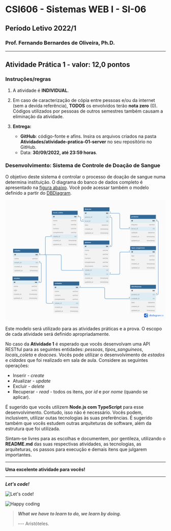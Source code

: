# CSI606 - Sistemas WEB I - SI-06

## Período Letivo 2022/1

### Prof. Fernando Bernardes de Oliveira, Ph.D.

---

## **Atividade Prática 1 - valor: 12,0 pontos**

### Instruções/regras

1. A atividade é **INDIVIDUAL**.

1. Em caso de caracterização de cópia entre pessoas e/ou da internet (sem a devida referência), **TODOS** os envolvidos terão **nota zero** (0). Códigos utilizados por pessoas de outros semestres também causam a eliminação da atividade.

1. **Entrega:**

    - **GitHub**: código-fonte e afins. Insira os arquivos criados na pasta **Atividades/atividade-pratica-01-server** no seu repositório no GitHub.
    - Data: **30/09/2022, até 23:59 horas**.

### Desenvolvimento: Sistema de Controle de Doação de Sangue

O objetivo deste sistema é controlar o processo de doação de sangue numa determina instituição. O diagrama do banco de dados completo é apresentado na [figura abaixo](../../Codes/006-aplicacao/database-model/CSI606-sistema-doacao-sangue.png). Você pode acessar também o modelo definido a partir do [DBDiagram](https://dbdiagram.io/d/630d077e0911f91ba5ecf743).

![Diagrama completo do banco de dados](../../Codes/006-aplicacao/database-model/CSI606-sistema-doacao-sangue.png)

Este modelo será utilizado para as atividades práticas e a prova. O escopo de cada atividade será definido apropriadamente.

No caso da **Atividade 1** é esperado que vocês desenvolvam uma API RESTful para as seguintes entidades: *pessoas*, *tipos_sanguineos*, *locais_coleta* e *doacoes*. Vocês pode utilizar o desenvolvimento de *estados* e *cidades* que foi realizado em sala de aula. Considere as seguintes operações:

- Inserir - *create*
- Atualizar - *update*
- Excluir - *delete*
- Recuperar - *read* - todos os itens, por *id* e por *nome* (quando se aplicar).

É sugerido que vocês utilizem **Node.js com TypeScript** para esse desenvolvimento. Contudo, isso não é necessário. Vocês podem, inclusivem, utilizar outas tecnologias às suas preferências. É sugerido também que vocês estudem outras arquiteturas de software, além da estrutura que foi utilizada.

Sintam-se livres para as escolhas e documentem, por gentileza, utilizando o **README.md** das suas respectivas atividades, as tecnologias, as arquiteturas, os passos para execução e demais itens que julgarem importantes.

---

**Uma excelente atividade para vocês!**

---

***Let's code!***

![Let's code!](https://media.giphy.com/media/USV0ym3bVWQJJmNu3N/giphy.gif)

![Happy coding](https://media.giphy.com/media/3bu85lsWhBTlWcOMN6/giphy.gif)

> ***What we have to learn to do, we learn by doing.***  
>
> --- Aristóteles.

